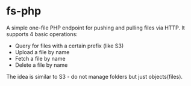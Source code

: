 # fs-php

A simple one-file PHP endpoint for pushing and pulling files via HTTP.
It supports 4 basic operations:

 * Query for files with a certain prefix (like S3)
 * Upload a file by name
 * Fetch a file by name
 * Delete a file by name

The idea is similar to S3 - do not manage folders but just objects(files).

